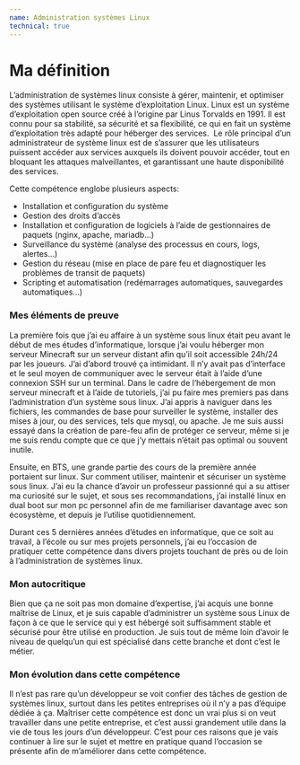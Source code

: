 ```yaml
---
name: Administration systèmes Linux
technical: true
---
```


# Ma définition

L’administration de systèmes linux consiste à gérer, maintenir, et optimiser des systèmes utilisant le système d’exploitation Linux. Linux est un système d’exploitation open source créé à l’origine par Linus Torvalds en 1991. Il est connu pour sa stabilité, sa sécurité et sa flexibilité, ce qui en fait un système d’exploitation très adapté pour héberger des services.  Le rôle principal d’un administrateur de système linux est de s’assurer que les utilisateurs puissent accéder aux services auxquels ils doivent pouvoir accéder, tout en bloquant les attaques malveillantes, et garantissant une haute disponibilité des services.

Cette compétence englobe plusieurs aspects:

- Installation et configuration du système
- Gestion des droits d’accès
- Installation et configuration de logiciels à l’aide de gestionnaires de paquets (nginx, apache, mariadb…)
- Surveillance du système (analyse des processus en cours, logs, alertes…)
- Gestion du réseau (mise en place de pare feu et diagnostiquer les problèmes de transit de paquets)
- Scripting et automatisation (redémarrages automatiques, sauvegardes automatiques…)

### Mes éléments de preuve

La première fois que j’ai eu affaire à un système sous linux était peu avant le début de mes études d’informatique, lorsque j’ai voulu héberger mon serveur Minecraft sur un serveur distant afin qu’il soit accessible 24h/24 par les joueurs. J’ai d’abord trouvé ça intimidant. Il n’y avait pas d’interface et le seul moyen de communiquer avec le serveur était à l’aide d’une connexion SSH sur un terminal. Dans le cadre de l’hébergement de mon serveur minecraft et à l’aide de tutoriels, j’ai pu faire mes premiers pas dans l’administration d’un système sous linux. J’ai appris à naviguer dans les fichiers, les commandes de base pour surveiller le système, installer des mises à jour, ou des services, tels que mysql, ou apache. Je me suis aussi essayé dans la création de pare-feu afin de protéger ce serveur, même si je me suis rendu compte que ce que j’y mettais n’était pas optimal ou souvent inutile. 

Ensuite, en BTS, une grande partie des cours de la première année portaient sur linux. Sur comment utiliser, maintenir et sécuriser un système sous linux. J’ai eu la chance d’avoir un professeur passionné qui a su attiser ma curiosité sur le sujet, et sous ses recommandations, j’ai installé linux en dual boot sur mon pc personnel afin de me familiariser davantage avec son écosystème, et depuis je l’utilise quotidiennement.

Durant ces 5 dernières années d’études en informatique, que ce soit au travail, à l’école ou sur mes projets personnels, j’ai eu l’occasion de pratiquer cette compétence dans divers projets touchant de près ou de loin à l’administration de systèmes linux.

### Mon autocritique

Bien que ça ne soit pas mon domaine d’expertise, j’ai acquis une bonne maîtrise de Linux, et je suis capable d’administrer un système sous Linux de façon à ce que le service qui y est hébergé soit suffisamment stable et sécurisé pour être utilisé en production. Je suis tout de même loin d’avoir le niveau de quelqu’un qui est spécialisé dans cette branche et dont c’est le métier.

### Mon évolution dans cette compétence

Il n’est pas rare qu’un développeur se voit confier des tâches de gestion de systèmes linux, surtout dans les petites entreprises où il n’y a pas d’équipe dédiée à ça. Maîtriser cette compétence est donc un vrai plus si on veut travailler dans une petite entreprise, et c’est aussi grandement utile dans la vie de tous les jours d’un développeur. C’est pour ces raisons que je vais continuer à lire sur le sujet et mettre en pratique quand l’occasion se présente afin de m’améliorer dans cette compétence.
